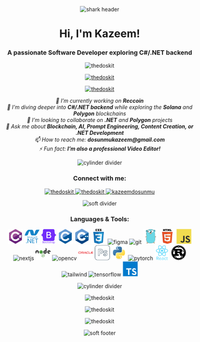 <!-- 
     Example README with alternative capsule animations, 
     removing any rainbow lines. Customize text/colors as you like!
-->

<!-- Top Animated "Shark" Banner -->
<p align="center">
  <img 
       src="https://capsule-render.vercel.app/api?type=shark&color=auto&height=150&section=header&text=Hey%20There!&fontSize=40&fontColor=ffffff" 
       alt="shark header" 
  />
</p>

<!-- Introduction -->
<h1 align="center">Hi, I'm Kazeem!</h1>
<h3 align="center">A passionate Software Developer exploring C#/.NET backend</h3>

<!-- Profile Views -->
<p align="center">
  <img src="https://komarev.com/ghpvc/?username=thedoskit&label=Profile%20views&color=brightgreen&style=plastic" alt="thedoskit" />
</p>

<!-- GitHub Trophy -->
<p align="center">
  <a href="https://github.com/ryo-ma/github-profile-trophy">
    <img src="https://github-profile-trophy.vercel.app/?username=thedoskit&theme=monokai" alt="thedoskit" />
  </a>
</p>

<!-- Twitter Badge -->
<p align="center">
  <a href="https://twitter.com/thedoskit" target="blank">
    <img src="https://img.shields.io/twitter/follow/thedoskit?logo=twitter&style=for-the-badge" alt="thedoskit" />
  </a>
</p>

<!-- About Me -->
<p align="center">
  <em>
    🔭 I’m currently working on <strong>Reccoin</strong><br/>
    🌱 I’m diving deeper into <strong>C#/.NET backend</strong> while exploring the <strong>Solana</strong> and <strong>Polygon</strong> blockchains<br/>
    👯 I’m looking to collaborate on <strong>.NET</strong> and <strong>Polygon</strong> projects<br/>
    💬 Ask me about <strong>Blockchain, AI, Prompt Engineering, Content Creation, or .NET Development</strong><br/>
    📫 How to reach me: <strong>dosunmukazeem@gmail.com</strong><br/>
    ⚡ Fun fact: <strong>I’m also a professional Video Editor!</strong>
  </em>
</p>

<!-- Animated Divider (cylinder) -->
<p align="center">
  <img 
       src="https://capsule-render.vercel.app/api?type=cylinder&color=auto&height=80&section=footer" 
       alt="cylinder divider" 
  />
</p>

<h3 align="center">Connect with me:</h3>
<p align="center">
  <a href="https://codepen.io/thedoskit" target="blank">
    <img src="https://img.shields.io/badge/CodePen-000000?style=for-the-badge&logo=CodePen&logoColor=white" alt="thedoskit" />
  </a>
  <a href="https://twitter.com/thedoskit" target="blank">
    <img src="https://img.shields.io/badge/Twitter-1DA1F2?style=for-the-badge&logo=Twitter&logoColor=white" alt="thedoskit" />
  </a>
  <a href="https://linkedin.com/in/dosunmukazeem" target="blank">
    <img src="https://img.shields.io/badge/LinkedIn-0077B5?style=for-the-badge&logo=LinkedIn&logoColor=white" alt="kazeemdosunmu" />
  </a>
</p>

<!-- Another Animated Divider (soft) -->
<p align="center">
  <img
       src="https://capsule-render.vercel.app/api?type=soft&color=gradient&height=80&section=footer"
       alt="soft divider"
  />
</p>

<h3 align="center">Languages &amp; Tools:</h3>
<p align="center">
  <!-- C#/.NET -->
  <img src="https://raw.githubusercontent.com/devicons/devicon/master/icons/csharp/csharp-original.svg" alt="csharp" width="40" height="40"/>
  <img src="https://raw.githubusercontent.com/devicons/devicon/master/icons/dot-net/dot-net-plain-wordmark.svg" alt="dotnet" width="40" height="40"/>
  <!-- More icons below -->
  <img src="https://raw.githubusercontent.com/devicons/devicon/master/icons/bootstrap/bootstrap-plain-wordmark.svg" alt="bootstrap" width="40" height="40"/>
  <img src="https://raw.githubusercontent.com/devicons/devicon/master/icons/c/c-original.svg" alt="c" width="40" height="40"/>
  <img src="https://raw.githubusercontent.com/devicons/devicon/master/icons/cplusplus/cplusplus-original.svg" alt="cplusplus" width="40" height="40"/>
  <img src="https://raw.githubusercontent.com/devicons/devicon/master/icons/css3/css3-original-wordmark.svg" alt="css3" width="40" height="40"/>
  <img src="https://www.vectorlogo.zone/logos/figma/figma-icon.svg" alt="figma" width="40" height="40"/>
  <img src="https://www.vectorlogo.zone/logos/git-scm/git-scm-icon.svg" alt="git" width="40" height="40"/>
  <img src="https://raw.githubusercontent.com/devicons/devicon/master/icons/go/go-original.svg" alt="go" width="40" height="40"/>
  <img src="https://raw.githubusercontent.com/devicons/devicon/master/icons/html5/html5-original-wordmark.svg" alt="html5" width="40" height="40"/>
  <img src="https://raw.githubusercontent.com/devicons/devicon/master/icons/javascript/javascript-original.svg" alt="javascript" width="40" height="40"/>
  <img src="https://cdn.worldvectorlogo.com/logos/nextjs-2.svg" alt="nextjs" width="40" height="40"/>
  <img src="https://raw.githubusercontent.com/devicons/devicon/master/icons/nodejs/nodejs-original-wordmark.svg" alt="nodejs" width="40" height="40"/>
  <img src="https://www.vectorlogo.zone/logos/opencv/opencv-icon.svg" alt="opencv" width="40" height="40"/>
  <img src="https://raw.githubusercontent.com/devicons/devicon/master/icons/oracle/oracle-original.svg" alt="oracle" width="40" height="40"/>
  <img src="https://raw.githubusercontent.com/devicons/devicon/master/icons/photoshop/photoshop-line.svg" alt="photoshop" width="40" height="40"/>
  <img src="https://raw.githubusercontent.com/devicons/devicon/master/icons/python/python-original.svg" alt="python" width="40" height="40"/>
  <img src="https://www.vectorlogo.zone/logos/pytorch/pytorch-icon.svg" alt="pytorch" width="40" height="40"/>
  <img src="https://raw.githubusercontent.com/devicons/devicon/master/icons/react/react-original-wordmark.svg" alt="react" width="40" height="40"/>
  <img src="https://raw.githubusercontent.com/devicons/devicon/master/icons/rust/rust-plain.svg" alt="rust" width="40" height="40"/>
  <img src="https://www.vectorlogo.zone/logos/tailwindcss/tailwindcss-icon.svg" alt="tailwind" width="40" height="40"/>
  <img src="https://www.vectorlogo.zone/logos/tensorflow/tensorflow-icon.svg" alt="tensorflow" width="40" height="40"/>
  <img src="https://raw.githubusercontent.com/devicons/devicon/master/icons/typescript/typescript-original.svg" alt="typescript" width="40" height="40"/>
</p>

<!-- Animated Divider (cylinder again) -->
<p align="center">
  <img 
       src="https://capsule-render.vercel.app/api?type=cylinder&color=auto&height=80&section=footer" 
       alt="cylinder divider" 
  />
</p>

<!-- GitHub Stats Section -->
<div align="center">
  <p>
    <img src="https://github-readme-stats.vercel.app/api/top-langs?username=thedoskit&show_icons=true&locale=en&layout=compact&theme=radical" alt="thedoskit" />
  </p>
  <p>
    <img src="https://github-readme-stats.vercel.app/api?username=thedoskit&show_icons=true&locale=en&theme=radical" alt="thedoskit" />
  </p>
  <p>
    <img src="https://github-readme-streak-stats.herokuapp.com/?user=thedoskit&theme=radical" alt="thedoskit" />
  </p>
</div>

<!-- Example: GitHub Contribution Snake (optional) -->
<!--
<p align="center">
  <img src="https://github.com/thedoskit/thedoskit/blob/output/github-contribution-grid-snake.svg" alt="snake animation" />
</p>
-->

<!-- Bottom Animated "Soft" Banner -->
<p align="center">
  <img 
       src="https://capsule-render.vercel.app/api?type=soft&color=auto&height=100&section=footer&text=Thanks%20for%20Visiting!&fontSize=22&fontColor=ffffff" 
       alt="soft footer" 
  />
</p>
